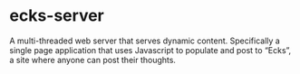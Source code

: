 # ecks-server
A multi-threaded web server that serves dynamic content. Specifically a single page application that uses Javascript to populate and post to “Ecks”, a site where anyone can post their thoughts. 
